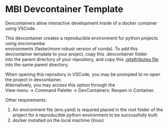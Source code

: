 # MBI Devcontainer Template
Devcontainers allow interactive development inside of a docker container using VSCode. 


This devcontainer creates a reproducible environment for python projects using micromamba    
environments (faster/more robust version of conda). To add this devcontainer template to your project, copy this .devcontainer folder  
into the parent directory of your repository, and copy this [.gitattributes file](https://github.com/Michael-Baker-International-Lakewood/mbi_templates/blob/main/.gitattributes) into the same parent directory.

When opening this repository in VSCode, you may be prompted to re-open the project in devcontainer.  
Alternatively, you may access this option through the  
View menu -> Command Palette -> DevContainers: Reopen in Container.

Other requirements:
1. An environment file (env.yaml) is required placed in the root folder of the  
project for a reproducible python environment to be succussfully built.
2. docker installed on the local machine (linux)
